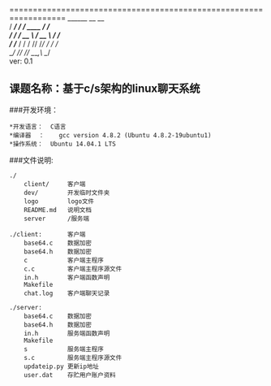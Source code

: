 <!--=============================================================================
#   >>   文件名: README.md
#   >> 	   描述: 说明文档
#   >>     作者: wangbo
#   >>    Email: mawag@live.cn
#   >>	   主页: http://www.cnblogs.com/wangbo2008/
#   >>   Github: github.com/mawag
#   >> 程序版本: 0.0.1
#   >> 创建时间: 2014-08-15 10:38:42
#   >> 修改时间: 2014-08-15 10:38:42
#  Copyright (c) wangbo  All rights reserved.
=============================================================================-->
==================================================================
           ______   __              __   
          / ____/  / /_   ____    _/ /_  
         / /      / __ \ / __ \  /_  _/  
        / /___   / / / // /_/ /   / /_   
        \____/  /_/ /_/ \____,\   \__/   
                                         ver: 0.1 


##	课题名称：基于c/s架构的linux聊天系统

###开发环境：

	*开发语言：	C语言
	*编译器  ：	   gcc version 4.8.2 (Ubuntu 4.8.2-19ubuntu1) 
	*操作系统：	Ubuntu 14.04.1 LTS

###文件说明:

	./
		client/		客户端
		dev/		开发临时文件夹
		logo		logo文件
		README.md	说明文档
		server		/服务端

	./client:		客户端
		base64.c	数据加密
		base64.h	数据加密
		c			客户端主程序
		c.c			客户端主程序源文件
		in.h		客户端函数声明
		Makefile	
		chat.log	客户端聊天记录

	./server:
		base64.c	数据加密
		base64.h	数据加密
		in.h		服务端函数声明
		Makefile	
		s			服务端主程序
		s.c			服务端主程序源文件
		updateip.py	更新ip地址
		user.dat	存贮用户账户资料


